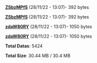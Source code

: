 [**ZSbzMPfS**](/data/ZSbzMPfS.txt) (28/11/22 - 13:07)- 392 bytes

[**ZSbzMPfS**](/data/ZSbzMPfS.txt) (28/11/22 - 13:07)- 392 bytes

[**zdaW80RY**](/data/zdaW80RY.txt) (28/11/22 - 13:07)- 1050 bytes

[**zdaW80RY**](/data/zdaW80RY.txt) (28/11/22 - 13:07)- 1050 bytes

**Total Datas**: 5424

**Total Size**: 30.44 MB / 30.4 MB